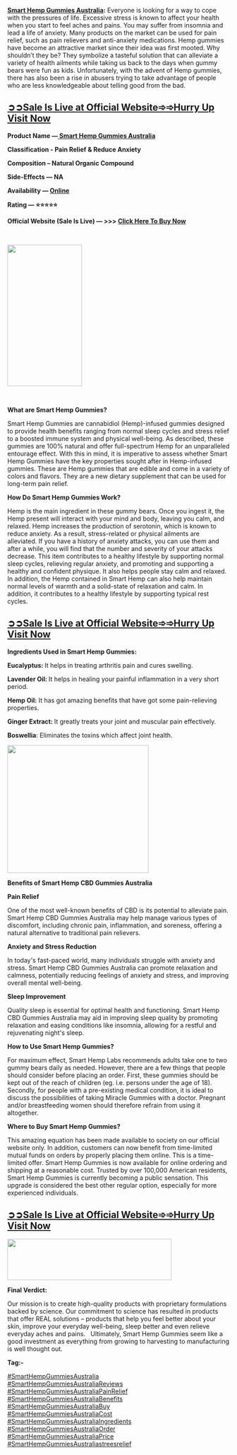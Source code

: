 <p><strong><u><a href="https://sales24hour.com/ncc7">Smart Hemp Gummies Australia</a></u></strong><strong>:</strong>&nbsp;Everyone is looking for a way to cope with the pressures of life. Excessive stress is known to affect your health when you start to feel aches and pains. You may suffer from insomnia and lead a life of anxiety. Many products on the market can be used for pain relief, such as pain relievers and anti-anxiety medications. Hemp gummies have become an attractive market since their idea was first mooted. Why shouldn&rsquo;t they be? They symbolize a tasteful solution that can alleviate a variety of health ailments while taking us back to the days when gummy bears were fun as kids. Unfortunately, with the advent of Hemp gummies, there has also been a rise in abusers trying to take advantage of people who are less knowledgeable about telling good from the bad.&nbsp;&nbsp;</p>
<h2><a href="https://sales24hour.com/ncc7"><strong>➲➲Sale Is Live at Official Website➾➾Hurry Up Visit Now</strong></a></h2>
<p><strong>Product Name &mdash;<a href="https://sales24hour.com/ncc7">&nbsp;Smart Hemp Gummies Australia</a></strong></p>
<p><strong>Classification - Pain Relief &amp; Reduce Anxiety</strong></p>
<p><strong>Composition &ndash; Natural Organic Compound</strong></p>
<p><strong>Side-Effects &mdash; NA</strong></p>
<p><strong>Availability &mdash;&nbsp;<a href="https://sales24hour.com/ncc7">Online</a></strong></p>
<p><strong>Rating &mdash; ⭐⭐⭐⭐⭐</strong></p>
<p><strong>Official Website (Sale Is Live) &mdash; &gt;&gt;&gt;&nbsp;<a href="https://sales24hour.com/ncc7">Click Here To Buy Now</a></strong></p>
<p>&nbsp;</p>
<div class="separator"><a href="https://sales24hour.com/ncc7"><img src="https://blogger.googleusercontent.com/img/b/R29vZ2xl/AVvXsEh_VdgGStTedibiJhMg_uBbPD3wowVRlanCKUbiVDG3dZusjYkbQkx7UEygHhrFPHKSAKZjpO3xoAhqlGIeVVfnhMVo4ZnMKqCKr5_44rqfVENpn3rMgOgf9Ntl3Evdl67bZ6RZw0U376XnHqarksr5nsT6pZj10Kyes5LBvx5tpdb3npHt_YVhuwMQFRI/s320/Smart%20Hemp%20Gummies%20ase.jpg" alt="" width="169" height="320" border="0" data-original-height="1000" data-original-width="528" /></a></div>
<p>&nbsp;</p>
<p><strong>What are Smart Hemp Gummies?</strong></p>
<p>Smart Hemp Gummies are cannabidiol (Hemp)-infused gummies designed to provide health benefits ranging from normal sleep cycles and stress relief to a boosted immune system and physical well-being. As described, these gummies are 100% natural and offer full-spectrum Hemp for an unparalleled entourage effect. With this in mind, it is imperative to assess whether Smart Hemp Gummies have the key properties sought after in Hemp-infused gummies. These are Hemp gummies that are edible and come in a variety of colors and flavors. They are a new dietary supplement that can be used for long-term pain relief.&nbsp;</p>
<p><strong>How Do Smart Hemp Gummies Work?</strong></p>
<p>Hemp is the main ingredient in these gummy bears. Once you ingest it, the Hemp present will interact with your mind and body, leaving you calm, and relaxed. Hemp increases the production of serotonin, which is known to reduce anxiety. As a result, stress-related or physical ailments are alleviated. If you have a history of anxiety attacks, you can use them and after a while, you will find that the number and severity of your attacks decrease. This item contributes to a healthy lifestyle by supporting normal sleep cycles, relieving regular anxiety, and promoting and supporting a healthy and confident physique. It also helps people stay calm and relaxed. In addition, the Hemp contained in Smart Hemp can also help maintain normal levels of warmth and a solid-state of relaxation and calm. In addition, it contributes to a healthy lifestyle by supporting typical rest cycles.&nbsp;&nbsp;&nbsp;</p>
<h2><a href="https://sales24hour.com/ncc7"><strong>➲➲Sale Is Live at Official Website➾➾Hurry Up Visit Now</strong></a></h2>
<p><strong>Ingredients Used in Smart Hemp Gummies:</strong></p>
<p><strong>Eucalyptus:&nbsp;</strong>It helps in treating arthritis pain and cures swelling.</p>
<p><strong>Lavender Oil:&nbsp;</strong>It helps in healing your painful inflammation in a very short period.</p>
<p><strong>Hemp Oil:</strong>&nbsp;It has got amazing benefits that have got some pain-relieving properties.</p>
<p><strong>Ginger Extract:&nbsp;</strong>It greatly treats your joint and muscular pain effectively.</p>
<p><strong>Boswellia</strong>: Eliminates the toxins which affect joint health.</p>
<div class="separator"><a href="https://sales24hour.com/ncc7"><img src="https://blogger.googleusercontent.com/img/b/R29vZ2xl/AVvXsEiHO5nEsIAIvqaNBYMqDueQXxfwaVOsfnZg7avU4Bc51p2Dh5nMQ68yPGzhpIgX1cFUeVOd7323Boyg-sosbZzV8NZahh2Zrho5JHczem3uRxrWIJ5fTp0gW4udS6EhS25ZIqVnGuLcEahqsLlPLyh3awyjdcVyrr2Rv9LD9jddSlaA-3tAVV8G8EG_YLQ/s320/Smart%20Hemp%20Gummies%20sd.png" alt="" width="320" height="289" border="0" data-original-height="740" data-original-width="820" /></a></div>
<p><strong>Benefits of Smart Hemp CBD Gummies Australia</strong></p>
<p><strong>Pain Relief</strong></p>
<p>One of the most well-known benefits of CBD is its potential to alleviate pain. Smart Hemp CBD Gummies Australia may help manage various types of discomfort, including chronic pain, inflammation, and soreness, offering a natural alternative to traditional pain relievers.</p>
<p><strong>Anxiety and Stress Reduction</strong></p>
<p>In today's fast-paced world, many individuals struggle with anxiety and stress. Smart Hemp CBD Gummies Australia can promote relaxation and calmness, potentially reducing feelings of anxiety and stress, and improving overall mental well-being.</p>
<p><strong>Sleep Improvement</strong></p>
<p>Quality sleep is essential for optimal health and functioning. Smart Hemp CBD Gummies Australia may aid in improving sleep quality by promoting relaxation and easing conditions like insomnia, allowing for a restful and rejuvenating night's sleep.</p>
<p><strong>How to Use Smart Hemp Gummies?</strong></p>
<p>For maximum effect, Smart Hemp Labs recommends adults take one to two gummy bears daily as needed. However, there are a few things that people should consider before placing an order. First, these gummies should be kept out of the reach of children (eg. i.e. persons under the age of 18). Secondly, for people with a pre-existing medical condition, it is ideal to discuss the possibilities of taking Miracle Gummies with a doctor. Pregnant and/or breastfeeding women should therefore refrain from using it altogether.&nbsp;</p>
<p><strong>Where to Buy Smart Hemp Gummies?</strong></p>
<p>This amazing equation has been made available to society on our official website only. In addition, customers can now benefit from time-limited mutual funds on orders by properly placing them online. This is a time-limited offer. Smart Hemp Gummies is now available for online ordering and shipping at a reasonable cost. Trusted by over 100,000 American residents, Smart Hemp Gummies is currently becoming a public sensation. This upgrade is considered the best other regular option, especially for more experienced individuals.</p>
<h2><a href="https://sales24hour.com/ncc7"><strong>➲➲Sale Is Live at Official Website➾➾Hurry Up Visit Now</strong></a></h2>
<div class="separator"><a href="https://sales24hour.com/ncc7"><img src="https://blogger.googleusercontent.com/img/b/R29vZ2xl/AVvXsEhfdt6_W58GmmFKJEPiDvqHGZseBCnDvgvExgvhzUqDN8r0gGEf86UMRYDW9xvSeFJSY8kvjjr97HugtlufR-vofoqSQp2Weoi1u2JVizyv2lQSWTJVtnDrWiVBVdeEuyAq6CFjofq7UYkTLmeTmdWjO3HmwQd91ANXfvJRSY4uL9j1MD47oHinEkZGA5M/w372-h93/ordersss.png" alt="" width="372" height="93" border="0" data-original-height="121" data-original-width="485" /></a></div>
<p><strong>Final Verdict:</strong></p>
<p>Our mission is to create high-quality products with proprietary formulations backed by science. Our commitment to science has resulted in products that offer REAL solutions &ndash; products that help you feel better about your skin, improve your everyday well-being, sleep better and even relieve everyday aches and pains. &nbsp; Ultimately, Smart Hemp Gummies seem like a good investment as everything from growing to harvesting to manufacturing is well thought out.&nbsp;</p>
<p><strong>Tag:-</strong></p>
<p><a href="https://sales24hour.com/ncc7">#SmartHempGummiesAustralia</a><br /><a href="https://sales24hour.com/ncc7">#SmartHempGummiesAustraliaReviews</a><br /><a href="https://sales24hour.com/ncc7">#SmartHempGummiesAustraliaPainRelief</a><br /><a href="https://sales24hour.com/ncc7">#SmartHempGummiesAustraliaBenefits</a><br /><a href="https://sales24hour.com/ncc7">#SmartHempGummiesAustraliaBuy</a><br /><a href="https://sales24hour.com/ncc7">#SmartHempGummiesAustraliaCost</a><br /><a href="https://sales24hour.com/ncc7">#SmartHempGummiesAustraliaIngredients</a><br /><a href="https://sales24hour.com/ncc7">#SmartHempGummiesAustraliaOrder</a><br /><a href="https://sales24hour.com/ncc7">#SmartHempGummiesAustraliaPrice</a><br /><a href="https://sales24hour.com/ncc7">#SmartHempGummiesAustraliastreesrelief</a></p>
